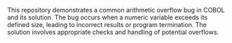 This repository demonstrates a common arithmetic overflow bug in COBOL and its solution.  The bug occurs when a numeric variable exceeds its defined size, leading to incorrect results or program termination. The solution involves appropriate checks and handling of potential overflows.